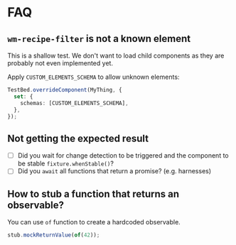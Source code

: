 # FAQ

## `wm-recipe-filter` is not a known element

This is a shallow test. We don't want to load child components as they are probably not even implemented yet.

Apply `CUSTOM_ELEMENTS_SCHEMA` to allow unknown elements:

```typescript
TestBed.overrideComponent(MyThing, {
  set: {
    schemas: [CUSTOM_ELEMENTS_SCHEMA],
  },
});
```

## Not getting the expected result

- [ ] Did you wait for change detection to be triggered and the component to be stable `fixture.whenStable()`?
- [ ] Did you `await` all functions that return a promise? (e.g. harnesses)

## How to stub a function that returns an observable?

You can use `of` function to create a hardcoded observable.

```typescript
stub.mockReturnValue(of(42));
```
